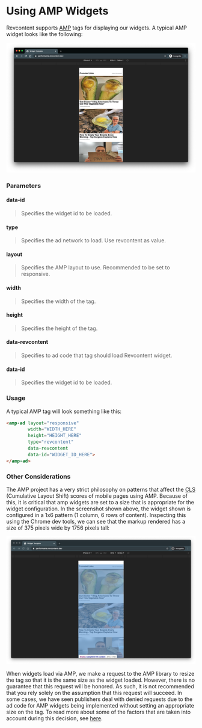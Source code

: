 # Using AMP Widgets

Revcontent supports [AMP](https://amp.dev/) tags for displaying our widgets. A typical AMP widget looks like the following:

![AMP Widget](static/img/rc-amp-widget.png)

### Parameters

#### data-id
> Specifies the widget id to be loaded.

#### type
> Specifies the ad network to load. Use revcontent as value.

#### layout
> Specifies the AMP layout to use. Recommended to be set to responsive.

#### width
> Specifies the width of the tag.

#### height
> Specifies the height of the tag.

#### data-revcontent
> Specifies to ad code that tag should load Revcontent widget.

#### data-id
> Specifies the widget id to be loaded.

### Usage

A typical AMP tag will look something like this:
```html
<amp-ad layout="responsive"
        width="WIDTH_HERE"
        height="HEIGHT_HERE"
        type="revcontent" 
        data-revcontent
        data-id="WIDGET_ID_HERE">
</amp-ad>
```
### Other Considerations

The AMP project has a very strict philosophy on patterns that affect the [CLS](https://web.dev/cls/) (Cumulative Layout Shift) scores of mobile pages using AMP. Because of this, it is critical that amp widgets are set to a size that is appropriate for the widget configuration. In the screenshot shown above, the widget shown is configured in a 1x6 pattern (1 column, 6 rows of content). Inspecting this using the Chrome dev tools, we can see that the markup rendered has a size of 375 pixels wide by 1756 pixels tall:

![AMP Widget Dimensions](static/img/rc-amp-widget-dimensions.png)

When widgets load via AMP, we make a request to the AMP library to resize the tag so that it is the same size as the widget loaded. However, there is no guarantee that this request will be honored. As such, it is not recommended that you rely solely on the assumption that this request will succeed. In some cases, we have seen publishers deal with denied requests due to the ad code for AMP widgets being implemented without setting an appropriate size on the tag. To read more about some of the factors that are taken into account during this decision, see [here](https://github.com/ampproject/amphtml/blob/master/ads/README.md#ad-resizing).

